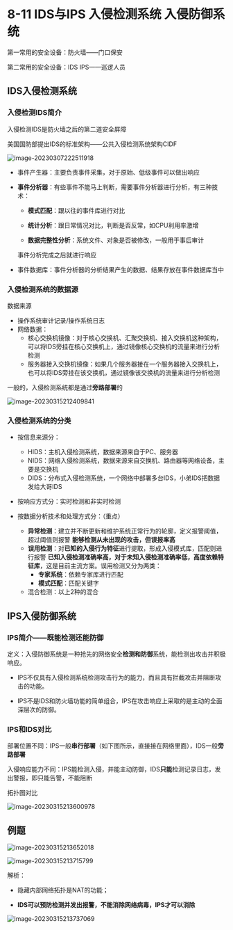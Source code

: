 # 8-11 IDS与IPS 入侵检测系统 入侵防御系统

第一常用的安全设备：防火墙——门口保安

第二常用的安全设备：IDS IPS——巡逻人员

## IDS入侵检测系统

### 入侵检测IDS简介

入侵检测IDS是防火墙之后的第二道安全屏障

美国国防部提出IDS的标准架构——公共入侵检测系统架构CIDF

![image-20230307222511918](https://img.yatjay.top/md/image-20230307222511918.png)

- 事件产生器：主要负责事件采集，对于原始、低级事件可以做出响应

- **事件分析器**：有些事件不能马上判断，需要事件分析器进行分析，有三种技术：

  - **模式匹配**：跟以往的事件库进行对比

  - **统计分析**：跟日常情况对比，判断是否反常，如CPU利用率激增

  - **数据完整性分析**：系统文件、对象是否被修改，一般用于事后审计

  事件分析完成之后就进行响应

- 事件数据库：事件分析器的分析结果产生的数据、结果存放在事件数据库当中

### 入侵检测系统的数据源

数据来源

- 操作系统审计记录/操作系统日志
- 网络数据：
  - 核心交换机镜像：对于核心交换机、汇聚交换机、接入交换机这种架构，可以将IDS旁挂在核心交换机上，通过镜像核心交换机的流量来进行分析检测
  - 服务器接入交换机镜像：如果几个服务器接在一个服务器接入交换机上，也可以将IDS旁挂在该交换机，通过镜像该交换机的流量来进行分析检测

一般的，入侵检测系统都是通过**旁路部署**的

![image-20230315212409841](https://img.yatjay.top/md/image-20230315212409841.png)

### 入侵检测系统的分类

- 按信息来源分：
  - HIDS：主机入侵检测系统，数据来源来自于PC、服务器
  - NIDS：网络入侵检测系统，数据来源来自交换机、路由器等网络设备，主要是交换机
  - DIDS：分布式入侵检测系统，一个网络中部署多台IDS，小弟IDS把数据发给大哥IDS

- 按响应方式分：实时检测和非实时检测

- 按数据分析技术和处理方式分：（重点）
  - **异常检测**：建立并不断更新和维护系统正常行为的轮廓，定义报警阈值，超过阈值则报警
    **能够检测从未出现的攻击，但误报率高**
  - **误用检测**：对**已知的入侵行为特征**进行提取，形成入侵模式库，匹配则进行报警
    **已知入侵检测准确率高，对于未知入侵检测准确率低，高度依赖特征库**，这是目前主流方案。误用检测又分为两类：
    - **专家系统**：依赖专家库进行匹配
    - **模式匹配**：匹配关键字
  - 混合检测：以上2种的混合

## IPS入侵防御系统

### IPS简介——既能检测还能防御

定义：入侵防御系统是一种抢先的网络安全**检测和防御**系统，能检测出攻击并积极响应。

- IPS不仅具有入侵检测系统检测攻击行为的能力，而且具有拦截攻击并阻断攻击的功能。

- IPS不是IDS和防火墙功能的简单组合，IPS在攻击响应上采取的是主动的全面深层次的防御。

### IPS和IDS对比

部署位置不同：IPS一般**串行部署**（如下图所示，直接接在网络里面），IDS一般**旁路部署**

入侵响应能力不同：IPS能检测入侵，并能主动防御，IDS**只能**检测记录日志，发出警报，即只能告警，不能阻断

拓扑图对比

![image-20230315213600978](https://img.yatjay.top/md/image-20230315213600978.png)

## 例题

![image-20230315213652018](https://img.yatjay.top/md/image-20230315213652018.png)

![image-20230315213715799](https://img.yatjay.top/md/image-20230315213715799.png)

解析：

- 隐藏内部网络拓扑是NAT的功能；

- **IDS可以预防检测并发出报警，不能消除网络病毒，IPS才可以消除**

![image-20230315213737069](https://img.yatjay.top/md/image-20230315213737069.png)
